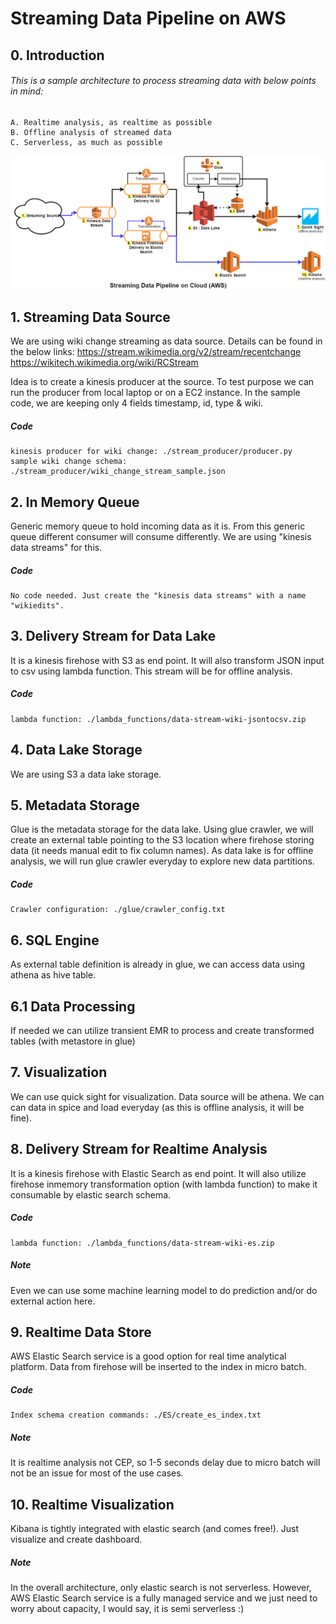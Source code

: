 # Streaming Data Pipeline on AWS

## 0. Introduction
###### This is a sample architecture to process streaming data with below points in mind:
	A. Realtime analysis, as realtime as possible
	B. Offline analysis of streamed data
	C. Serverless, as much as possible

![Alt text](images/streaming_data_pipeline.png?raw=true "Streaming Data Pipeline on AWS")

## 1. Streaming Data Source

We are using wiki change streaming as data source. Details can be found in the below links: 
	https://stream.wikimedia.org/v2/stream/recentchange
	https://wikitech.wikimedia.org/wiki/RCStream

Idea is to create a kinesis producer at the source. To test purpose we can run the producer from local laptop or on a EC2 instance.
In the sample code, we are keeping only 4 fields timestamp, id, type & wiki.

##### Code 
	kinesis producer for wiki change: ./stream_producer/producer.py
	sample wiki change schema: ./stream_producer/wiki_change_stream_sample.json
	
## 2. In Memory Queue
Generic memory queue to hold incoming data as it is. From this generic queue different consumer will consume differently. We are using "kinesis data streams" for this.

##### Code
	No code needed. Just create the "kinesis data streams" with a name "wikiedits".
	
## 3. Delivery Stream for Data Lake
It is a kinesis firehose with S3 as end point. It will also transform JSON input to csv using lambda function. This stream will be for offline analysis.

##### Code 
	lambda function: ./lambda_functions/data-stream-wiki-jsontocsv.zip
	
## 4. Data Lake Storage
We are using S3 a data lake storage.

## 5. Metadata Storage
Glue is the metadata storage for the data lake. Using glue crawler, we will create an external table pointing to the S3 location where firehose storing data (it needs manual edit to fix column names). 
As data lake is for offline analysis, we will run glue crawler everyday to explore new data partitions.

##### Code
	Crawler configuration: ./glue/crawler_config.txt

## 6. SQL Engine
As external table definition is already in glue, we can access data using athena as hive table.

## 6.1 Data Processing
If needed we can utilize transient EMR to process and create transformed tables (with metastore in glue)

## 7. Visualization
We can use quick sight for visualization. Data source will be athena. We can can data in spice and load everyday (as this is offline analysis, it will be fine).

## 8. Delivery Stream for Realtime Analysis
It is a kinesis firehose with Elastic Search as end point. It will also utilize firehose inmemory transformation option (with lambda function) to make it consumable by elastic search schema.  

##### Code
	lambda function: ./lambda_functions/data-stream-wiki-es.zip

##### Note
Even we can use some machine learning model to do prediction and/or do external action here.
	
## 9. Realtime Data Store
AWS Elastic Search service is a good option for real time analytical platform. Data from firehose will be inserted to the index in micro batch. 

##### Code
	Index schema creation commands: ./ES/create_es_index.txt

##### Note
It is realtime analysis not CEP, so 1-5 seconds delay due to micro batch will not be an issue for most of the use cases.

## 10. Realtime Visualization
Kibana is tightly integrated with elastic search (and comes free!). Just visualize and create dashboard.

##### Note
In the overall architecture, only elastic search is not serverless. However, AWS Elastic Search service is a fully managed service and we just need to worry about capacity, I would say, it is semi serverless :)


 


